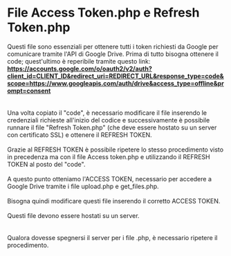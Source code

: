<h1>File Access Token.php e Refresh Token.php</h1>

Questi file sono essenziali per ottenere tutti i token richiesti da Google per comunicare tramite l'API di Google Drive. Prima di tutto bisogna ottenere il code; quest'ultimo è reperibile tramite questo link: <b>https://accounts.google.com/o/oauth2/v2/auth?client_id=CLIENT_ID&redirect_uri=REDIRECT_URL&response_type=code&scope=https://www.googleapis.com/auth/drive&access_type=offline&prompt=consent</b>
<br/><br/><br/>
Una volta copiato il "code", è necessario modificare il file inserendo le credenziali richieste all'inizio del codice e successivamente è possibile runnare il file "Refresh Token.php" (che deve essere hostato su un server con certificato SSL) e ottenere il REFRESH TOKEN. <br/><br/>Grazie al REFRESH TOKEN è possibile ripetere lo stesso procedimento visto in precedenza ma con il file Access token.php e utilizzando il REFRESH TOKEN al posto del "code". <br/><br/>A questo punto otteniamo l'ACCESS TOKEN, necessario per accedere a Google Drive tramite i file upload.php e get_files.php. <br/><br/>Bisogna quindi modificare questi file inserendo il corretto ACCESS TOKEN. <br/><br/>Questi file devono essere hostati su un server.
<br/><br/><br/>
Qualora dovesse spegnersi il server per i file .php, è necessario ripetere il procedimento.
